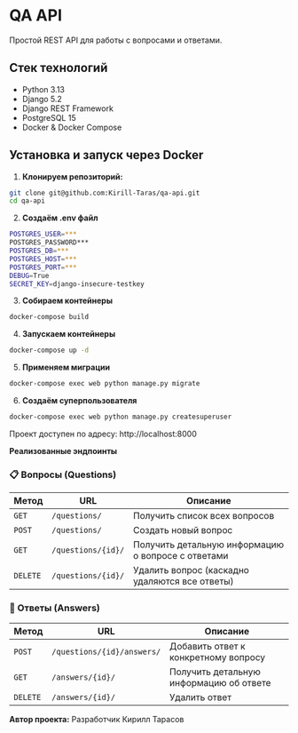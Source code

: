 # QA API

Простой REST API для работы с вопросами и ответами.

## Стек технологий

- Python 3.13
- Django 5.2
- Django REST Framework
- PostgreSQL 15
- Docker & Docker Compose

## Установка и запуск через Docker

1. **Клонируем репозиторий:**

```bash
git clone git@github.com:Kirill-Taras/qa-api.git
cd qa-api
```

2. **Создаём .env файл**

```bash
POSTGRES_USER=***
POSTGRES_PASSWORD***
POSTGRES_DB=***
POSTGRES_HOST=***
POSTGRES_PORT=***
DEBUG=True
SECRET_KEY=django-insecure-testkey
```

3. **Собираем контейнеры**

```bash
docker-compose build
```

4. **Запускаем контейнеры**

```bash
docker-compose up -d
```

5. **Применяем миграции**

```bash
docker-compose exec web python manage.py migrate
```

6. **Создаём суперпользователя**

```bash
docker-compose exec web python manage.py createsuperuser
```

Проект доступен по адресу: http://localhost:8000

**Реализованные эндпоинты**

### 📋 Вопросы (Questions)

| Метод | URL                | Описание |
|-------|--------------------|----------|
| `GET` | `/questions/`      | Получить список всех вопросов |
| `POST` | `/questions/`      | Создать новый вопрос |
| `GET` | `/questions/{id}/` | Получить детальную информацию о вопросе с ответами |
| `DELETE` | `/questions/{id}/` | Удалить вопрос (каскадно удаляются все ответы) |

### 💬 Ответы (Answers)

| Метод | URL                | Описание |
|-------|--------------------|----------|
| `POST` | `/questions/{id}/answers/` | Добавить ответ к конкретному вопросу |
| `GET` | `/answers/{id}/`   | Получить детальную информацию об ответе |
| `DELETE` | `/answers/{id}/`   | Удалить ответ |


**Автор проекта:**
Разработчик Кирилл Тарасов